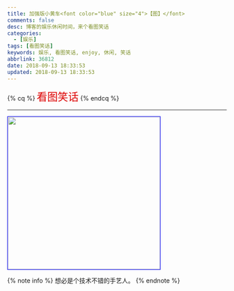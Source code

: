 ```yaml
---
title: 加强版小黄车<font color="blue" size="4">【图】</font>
comments: false
desc: 博客的娱乐休闲时间，来个看图笑话
categories:
  - [娱乐]
tags: [看图笑话]
keywords: 娱乐, 看图笑话, enjoy, 休闲, 笑话
abbrlink: 36812
date: 2018-09-13 18:33:53
updated: 2018-09-13 18:33:53
---
```


{% cq %}
<font color="#dd0000" size="5">看图笑话</font>
{% endcq %}

<!--more-->
<hr />

<img src="enjoy_xiaohuangche.jpg" width="350" style="border:1.5px solid blue"/>

<br/>

{% note info %}
想必是个技术不错的手艺人。
{% endnote %}
